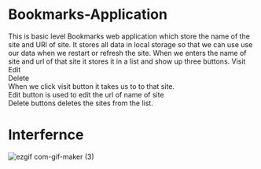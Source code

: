 # Bookmarks-Application
This is basic level Bookmarks web application which store the name of the site and URl of site.
It stores all data in local storage so that we can use use our data when we restart or refresh the site.
When we enters the name of site and url of that site it stores it in a list and show up three buttons.
Visit <br>
Edit <br>
Delete <br>
When we click visit button it takes us to to that site.<br>
Edit button is used to edit the url of name of site <br>
Delete buttons deletes the sites from the list.

  

# Interfernce
![ezgif com-gif-maker (3)](https://user-images.githubusercontent.com/84333937/129544787-990bc545-f70c-4c92-90fb-dd40b4475d85.gif)

